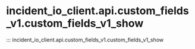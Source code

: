 # incident_io_client.api.custom_fields_v1.custom_fields_v1_show

::: incident_io_client.api.custom_fields_v1.custom_fields_v1_show
